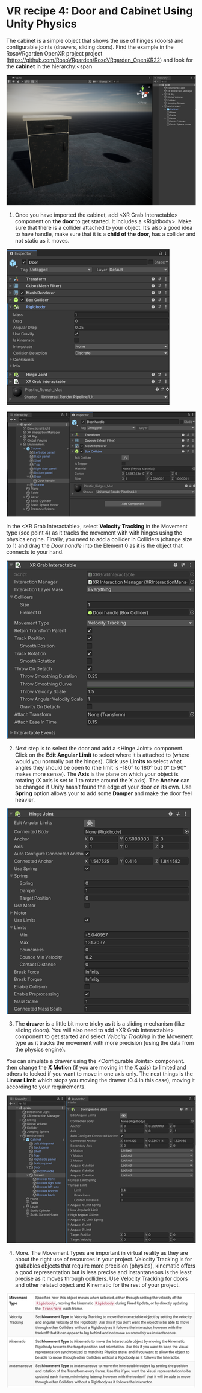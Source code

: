 # VR recipe 4: Door and Cabinet Using Unity Physics

The cabinet is a simple object that shows the use of hinges (doors) and configurable joints (drawers, sliding doors). Find the example in the RosoVRgarden OpenXR project project (<a href="https://github.com/RosoVRgarden/RosoVRgarden_OpenXR22"><span class="s1">https://github.com/RosoVRgarden/RosoVRgarden_OpenXR22</span></a>) and look for the <b>cabinet</b> in the hierarchy:<span 

<p align="left"><img src="images/recipe501.png"/></p>

1. Once you have imported the cabinet, add &lt;XR Grab Interactable&gt; component on <b>the door </b>to get started. It includes a &lt;Rigidbody&gt;. Make sure that there is a collider attached to your object. It’s also a good idea to have handle, make sure that it is a <b>child of the door, </b>has a collider and not static as it moves.

<p align="left"><img src="images/recipe502.png"/></p>

<p align="left"><img src="images/recipe503.png"/></p>

In the &lt;XR Grab Interactable&gt;, select <b>Velocity Tracking</b><i> </i>in the Movement type (see point 4) as it tracks the movement with with hinges using the physics engine. Finally, you need to add a collider in Colliders (change size to 1) and drag the <i>Door handle</i> into the Element 0 as it is the object that connects to your hand.

<p align="left"><img src="images/recipe504.png"/></p>

2. Next step is to select the door and add a &lt;Hinge Joint&gt; component. Click on the <b>Edit Angular Limit</b> to select where it is attached to (where would you normally put the hinges). Click use <b>Limits</b> to select what angles they should be open to (the limit is -180<span class="s2">°</span> to 180<span class="s2">°</span> but 0<span class="s2">°</span> to 90<span class="s2">°</span> makes more sense). The <b>Axis</b> is the plane on which your object is rotating (X axis is set to 1 to rotate around the X axis). The <b>Anchor</b> can be changed if Unity hasn’t found the edge of your door on its own. Use <b>Spring</b> option allows your to add some <b>Damper</b> and make the door feel heavier.

<p align="left"><img src="images/recipe505.png"/></p>

3. The <b>drawer</b> is a little bit more tricky as it is a sliding mechanism (like sliding doors). You will also need to add &lt;XR Grab Interactable&gt; component to get started and select <i>Velocity Tracking </i>in the Movement type as it tracks the movement with more precision (using the data from the physics engine).

You can simulate a drawer using the &lt;Configurable Joints&gt; component. then change the <b>X Motion</b> (if you are moving in the X axis) to limited and others to locked if you want to move in one axis only. The next things is the <b>Linear Limit</b> which stops you moving the drawer (0.4 in this case), moving it according to your requirements.

<p align="left"><img src="images/recipe506.png"/></p>

4. More. The Movement Types are important in virtual reality as they are about the right use of resources in your project. Velocity Tracking is for grabables objects that require more precision (physics), kinematic offers a good representation but is less precise and instantaneous is the least precise as it moves through colliders. Use Velocity Tracking for doors and other related object and Kinematic for the rest of your project.

<p align="left"><img src="images/recipe507.jpg"/></p>
